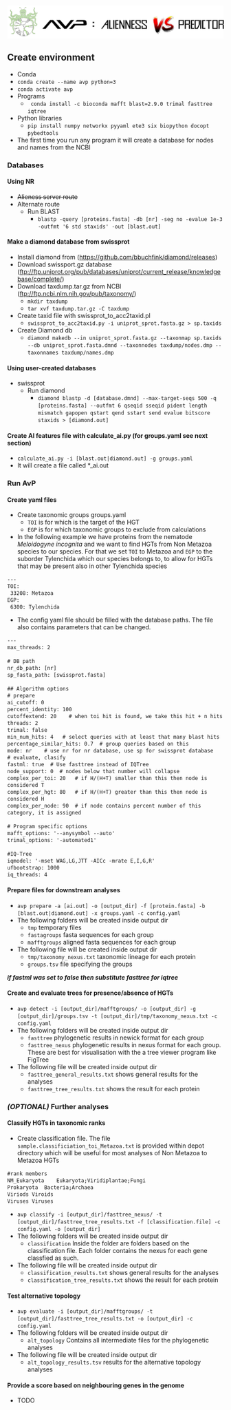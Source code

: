 ![Logo](assets/avp_logo.png)

## Create environment
- Conda
 - ```conda create --name avp python=3```
 - ```conda activate avp```
- Programs
  - ``` conda install -c bioconda mafft blast=2.9.0 trimal fasttree iqtree```
- Python libraries
  - ```pip install numpy networkx pyyaml ete3 six biopython docopt pybedtools```
- The first time you run any program it will create a database for nodes and names from the NCBI


### Databases

#### Using NR
- ~~Alieness server route~~
- Alternate route
  - Run BLAST
    - ```blastp -query [proteins.fasta] -db [nr] -seg no -evalue 1e-3 -outfmt '6 std staxids' -out [blast.out]```

#### Make a diamond database from swissprot
- Install diamond from (https://github.com/bbuchfink/diamond/releases)
- Download swissport.gz database (ftp://ftp.uniprot.org/pub/databases/uniprot/current_release/knowledgebase/complete/)
- Download taxdump.tar.gz from NCBI (ftp://ftp.ncbi.nlm.nih.gov/pub/taxonomy/)
  - ```mkdir taxdump```
  - ```tar xvf taxdump.tar.gz -C taxdump```
- Create taxid file with swissprot_to_acc2taxid.pl
  - ```swissprot_to_acc2taxid.py -i uniprot_sprot.fasta.gz > sp.taxids```
- Create Diamond db
  - ```diamond makedb --in uniprot_sprot.fasta.gz --taxonmap sp.taxids --db uniprot_sprot.fasta.dmnd --taxonnodes taxdump/nodes.dmp --taxonnames taxdump/names.dmp```


#### Using user-created databases
- swissprot
  - Run diamond
    - ```diamond blastp -d [database.dmnd] --max-target-seqs 500 -q [proteins.fasta] --outfmt 6 qseqid sseqid pident length mismatch gapopen qstart qend sstart send evalue bitscore staxids > [diamond.out]```

#### Create AI features file with calculate_ai.py (for groups.yaml see next section)
- ```calculate_ai.py -i [blast.out|diamond.out] -g groups.yaml```
- It will create a file called \*\_ai.out

### Run AvP

#### Create yaml files
- Create taxonomic groups groups.yaml
  - ```TOI``` is for which is the target of the HGT
  - ```EGP``` is for which taxonomic groups to exclude from calculations
- In the following example we have proteins from the nematode _Meloidogyne incognita_ and we want to find HGTs from Non Metazoa species to our species. For that we set ```TOI``` to Metazoa and ```EGP``` to the suborder Tylenchida which our species belongs to, to allow for HGTs that may be present also in other Tylenchida species

```
---
TOI:
 33208: Metazoa
EGP:
 6300: Tylenchida
```
- The config yaml file should be filled with the database paths. The file also contains parameters that can be changed.

```
---
max_threads: 2

# DB path
nr_db_path: [nr]
sp_fasta_path: [swissprot.fasta]

## Algorithm options
# prepare
ai_cutoff: 0
percent_identity: 100
cutoffextend: 20    # when toi hit is found, we take this hit + n hits
threads: 2
trimal: false
min_num_hits: 4   # select queries with at least that many blast hits
percentage_similar_hits: 0.7  # group queries based on this
mode: nr    # use nr for nr database, use sp for swissprot database
# evaluate, clasify
fastml: true  # Use fasttree instead of IQTree
node_support: 0  # nodes below that number will collapse
complex_per_toi: 20   # if H/(H+T) smaller than this then node is considered T
complex_per_hgt: 80   # if H/(H+T) greater than this then node is considered H
complex_per_node: 90  # if node contains percent number of this category, it is assigned

# Program specific options
mafft_options: '--anysymbol --auto'
trimal_options: '-automated1'

#IQ-Tree
iqmodel: '-mset WAG,LG,JTT -AICc -mrate E,I,G,R'
ufbootstrap: 1000
iq_threads: 4
```

#### Prepare files for downstream analyses
- ```avp prepare -a [ai.out] -o [output_dir] -f [protein.fasta] -b [blast.out|diamond.out] -x groups.yaml -c config.yaml```
- The following folders will be created inside output dir
  - ```tmp``` temporary files
  - ```fastagroups``` fasta sequences for each group
  - ```mafftgroups``` aligned fasta sequences for each group
- The following file will be created inside output dir
  - ```tmp/taxonomy_nexus.txt``` taxonomic lineage for each protein
  - ```groups.tsv``` file specifying the groups

_**if fastml was set to false then substitute fasttree for iqtree**_

#### Create and evaluate trees for presence/absence of HGTs
- ```avp detect -i [output_dir]/mafftgroups/ -o [output_dir] -g [output_dir]/groups.tsv -t [output_dir]/tmp/taxonomy_nexus.txt -c config.yaml```
- The following folders will be created inside output dir
  - ```fasttree``` phylogenetic results in newick format for each group
  - ```fasttree_nexus``` phylogenetic results in nexus format for each group. These are best for visualisation with the a tree viewer program like FigTree
- The following file will be created inside output dir
  - ```fasttree_general_results.txt``` shows general results for the analyses
  - ```fasttree_tree_results.txt``` shows the result for each protein

### *(OPTIONAL)* Further analyses

#### Classify HGTs in taxonomic ranks
- Create classification file. The file ```sample.classificiation_toi_Metazoa.txt``` is provided within depot directory which will be useful for most analyses of Non Metazoa to Metazoa HGTs

```
#rank members
NM_Eukaryota	Eukaryota;Viridiplantae;Fungi
Prokaryota	Bacteria;Archaea
Viriods	Viroids
Viruses	Viruses
```
- ```avp classify -i [output_dir]/fasttree_nexus/ -t [output_dir]/fasttree_tree_results.txt -f [classification.file] -c config.yaml -o [output_dir]```
- The following folders will be created inside output dir
  - ```classification``` Inside the folder are folders based on the classification file. Each folder contains the nexus for each gene classfied as such.
- The following file will be created inside output dir
  - ```classification_results.txt``` shows general results for the analyses
  - ```classification_tree_results.txt``` shows the result for each protein

#### Test alternative topology
- ```avp evaluate -i [output_dir]/mafftgroups/ -t [output_dir]/fasttree_tree_results.txt -o [output_dir] -c config.yaml```
- The following folders will be created inside output dir
  - ```alt_topology``` Contains all intermediate files for the phylogenetic analyses
- The following file will be created inside output dir
  - ```alt_topology_results.tsv``` results for the alternative topology analyses

#### Provide a score based on neighbouring genes in the genome
- TODO
